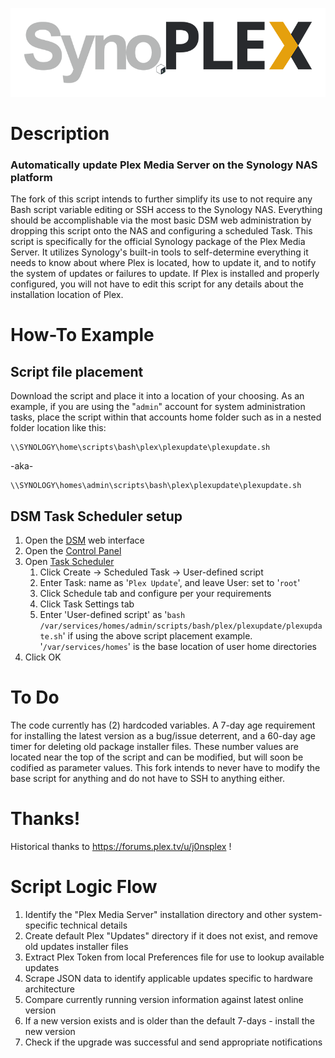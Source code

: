 ![Plex.Update Logo](https://raw.githubusercontent.com/michealespinola/plexupdate/7437a9bca93d60880cd03a861e0100b462af1928/res/Syno.PLEX%20logo%20790px.png)

# Description  

### Automatically update Plex Media Server on the Synology NAS platform

The fork of this script intends to further simplify its use to not require any Bash script variable editing or SSH access to the Synology NAS. Everything should be accomplishable via the most basic DSM web administration by dropping this script onto the NAS and configuring a scheduled Task. This script is specifically for the official Synology package of the Plex Media Server. It utilizes Synology's built-in tools to self-determine everything it needs to know about where Plex is located, how to update it, and to notify the system of updates or failures to update.  If Plex is installed and properly configured, you will not have to edit this script for any details about the installation location of Plex.

# How-To Example

## Script file placement

Download the script and place it into a location of your choosing. As an example, if you are using the "`admin`" account for system administration tasks, place the script within that accounts home folder such as in a nested folder location like this:

    \\SYNOLOGY\home\scripts\bash\plex\plexupdate\plexupdate.sh

-aka-

    \\SYNOLOGY\homes\admin\scripts\bash\plex\plexupdate\plexupdate.sh

## DSM Task Scheduler setup

1. Open the [DSM](https://www.synology.com/en-global/knowledgebase/DSM/help) web interface
1. Open the [Control Panel](https://www.synology.com/en-global/knowledgebase/DSM/help/DSM/AdminCenter/ControlPanel_desc)
1. Open [Task Scheduler](https://www.synology.com/en-global/knowledgebase/DSM/help/DSM/AdminCenter/system_taskscheduler)
   1. Click Create -> Scheduled Task -> User-defined script
   1. Enter Task: name as '`Plex Update`', and leave User: set to '`root`'
   1. Click Schedule tab and configure per your requirements
   1. Click Task Settings tab
   1. Enter 'User-defined script' as '`bash /var/services/homes/admin/scripts/bash/plex/plexupdate/plexupdate.sh`' if using the above script placement example. '`/var/services/homes`' is the base location of user home directories
1. Click OK

# To Do  

The code currently has (2) hardcoded variables.  A 7-day age requirement for installing the latest version as a bug/issue deterrent, and a 60-day age timer for deleting old package installer files. These number values are located near the top of the script and can be modified, but will soon be codified as parameter values. This fork intends to never have to modify the base script for anything and do not have to SSH to anything either.

# Thanks!

Historical thanks to https://forums.plex.tv/u/j0nsplex !

# Script Logic Flow

1. Identify the "Plex Media Server" installation directory and other system-specific technical details
1. Create default Plex "Updates" directory if it does not exist, and remove old updates installer files
1. Extract Plex Token from local Preferences file for use to lookup available updates
1. Scrape JSON data to identify applicable updates specific to hardware architecture
1. Compare currently running version information against latest online version
1. If a new version exists and is older than the default 7-days - install the new version
1. Check if the upgrade was successful and send appropriate notifications
